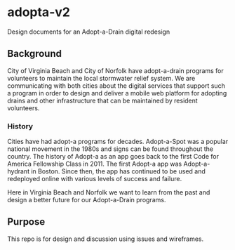 # adopta-v2
Design documents for an Adopt-a-Drain digital redesign

## Background
City of Virginia Beach and City of Norfolk have adopt-a-drain programs for volunteers to maintain the local stormwater relief system. We are communicating with both cities about the digital services that support such a program in order to design and deliver a mobile web platform for adopting drains and other infrastructure that can be maintained by resident volunteers.

### History
Cities have had adopt-a programs for decades. Adopt-a-Spot was a popular national movement in the 1980s and signs can be found throughout the country. The history of Adopt-a as an app goes back to the first Code for America Fellowship Class in 2011. The first Adopt-a app was Adopt-a-hydrant in Boston. Since then, the app has continued to be used and redeployed online with various levels of success and failure.

Here in Virginia Beach and Norfolk we want to learn from the past and design a better future for our Adopt-a-Drain programs.

## Purpose
This repo is for design and discussion using issues and wireframes.
